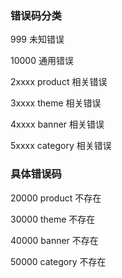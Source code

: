 ### 错误码分类
999 未知错误

10000 通用错误

2xxxx product  相关错误

3xxxx theme    相关错误

4xxxx banner   相关错误

5xxxx category 相关错误

### 具体错误码
20000 product  不存在

30000 theme    不存在

40000 banner   不存在

50000 category 不存在
